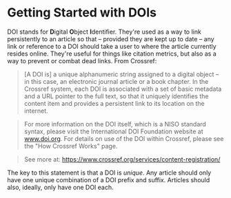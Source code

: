 # Getting Started with DOIs

DOI stands for **D**igital **O**bject **I**dentifier. They're used as a way to link persistently to an article so that – provided they are kept up to date – any link or reference to a DOI should take a user to where the article currently resides online. They're useful for things like citation metrics, but also as a way to prevent or combat dead links. From Crossref:

> [A DOI is] a unique alphanumeric string assigned to a digital object – in this case, an electronic journal article or a book chapter. In the Crossref system, each DOI is associated with a set of basic metadata and a URL pointer to the full text, so that it uniquely identifies the content item and provides a persistent link to its location on the internet.

> For more information on the DOI itself, which is a NISO standard syntax, please visit the International DOI Foundation website at www.doi.org. For details on use of the DOI within Crossref, please see the "How Crossref Works" page.

> See more at: https://www.crossref.org/services/content-registration/

The key to this statement is that a DOI is _unique_. Any article should only have one unique combination of a DOI prefix and suffix. Articles should also, ideally, only have one DOI each.
